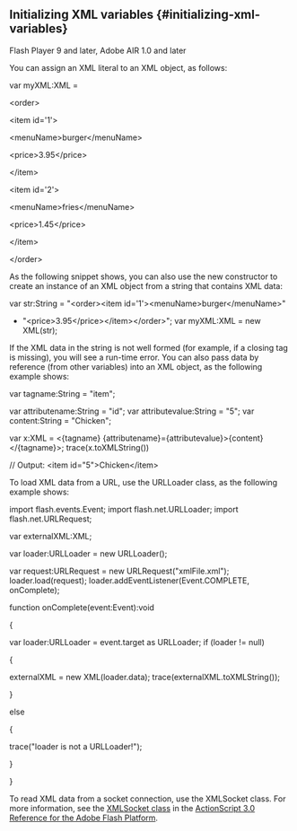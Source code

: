 ## Initializing XML variables {#initializing-xml-variables}

Flash Player 9 and later, Adobe AIR 1.0 and later

You can assign an XML literal to an XML object, as follows:

var myXML:XML =

&lt;order&gt;

&lt;item id=&#039;1&#039;&gt;

&lt;menuName&gt;burger&lt;/menuName&gt;

&lt;price&gt;3.95&lt;/price&gt;

&lt;/item&gt;

&lt;item id=&#039;2&#039;&gt;

&lt;menuName&gt;fries&lt;/menuName&gt;

&lt;price&gt;1.45&lt;/price&gt;

&lt;/item&gt;

&lt;/order&gt;

As the following snippet shows, you can also use the new constructor to create an instance of an XML object from a string that contains XML data:

var str:String = &quot;&lt;order&gt;&lt;item id=&#039;1&#039;&gt;&lt;menuName&gt;burger&lt;/menuName&gt;&quot;

+ &quot;&lt;price&gt;3.95&lt;/price&gt;&lt;/item&gt;&lt;/order&gt;&quot;; var myXML:XML = new XML(str);

If the XML data in the string is not well formed (for example, if a closing tag is missing), you will see a run-time error. You can also pass data by reference (from other variables) into an XML object, as the following example shows:

var tagname:String = &quot;item&quot;;

var attributename:String = &quot;id&quot;; var attributevalue:String = &quot;5&quot;; var content:String = &quot;Chicken&quot;;

var x:XML = &lt;{tagname} {attributename}={attributevalue}&gt;{content}&lt;/{tagname}&gt;; trace(x.toXMLString())

// Output: &lt;item id=&quot;5&quot;&gt;Chicken&lt;/item&gt;

To load XML data from a URL, use the URLLoader class, as the following example shows:

import flash.events.Event; import flash.net.URLLoader; import flash.net.URLRequest;

var externalXML:XML;

var loader:URLLoader = new URLLoader();

var request:URLRequest = new URLRequest(&quot;xmlFile.xml&quot;); loader.load(request); loader.addEventListener(Event.COMPLETE, onComplete);

function onComplete(event:Event):void

{

var loader:URLLoader = event.target as URLLoader; if (loader != null)

{

externalXML = new XML(loader.data); trace(externalXML.toXMLString());

}

else

{

trace(&quot;loader is not a URLLoader!&quot;);

}

}

To read XML data from a socket connection, use the XMLSocket class. For more information, see the [XMLSocket class](http://help.adobe.com/en_US/FlashPlatform/reference/actionscript/3/flash/net/XMLSocket.html) in the [ActionScript 3.0 Reference for the Adobe Flash Platform](http://help.adobe.com/en_US/FlashPlatform/reference/actionscript/3/index.html).